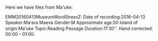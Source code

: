  Here we have files from Ma'uke:
 
 EMM20160413MuseumWordStressZ: Date of recording:2016-04-13 Speaker:Maꞌara Maeva Gender:M Approximate age:50 Island of origin:Maꞌuke Topic:Reading Passage Duration:11'30''. Hand corrected: 00:00 - 01:00.

